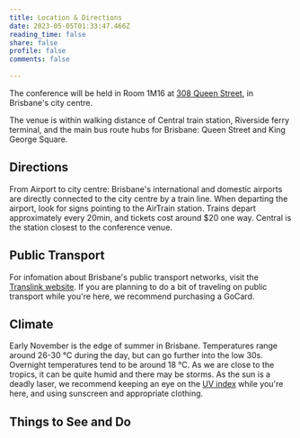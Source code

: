 ```yaml
---
title: Location & Directions
date: 2023-05-05T01:33:47.466Z
reading_time: false
share: false
profile: false
comments: false
 
---
```

The conference will be held in Room 1M16 at [308 Queen Street](https://about.uq.edu.au/campuses-facilities/brisbane-city/308-queen-st), in Brisbane's city centre.

The venue is within walking distance of Central train station, Riverside ferry terminal, and the main bus route hubs for Brisbane: Queen Street and King George Square. 

## Directions

From Airport to city centre: Brisbane's international and domestic airports are directly connected to the city centre by a train line. When departing the airport, look for signs pointing to the AirTrain station. Trains depart approximately every 20min, and tickets cost around $20 one way. Central is the station closest to the conference venue.

## Public Transport

For infomation about Brisbane's public transport networks, visit the [Translink website](https://translink.com.au/). If you are planning to do a bit of traveling on public transport while you're here, we recommend purchasing a GoCard.
  
## Climate

Early November is the edge of summer in Brisbane. Temperatures range around 26-30 °C during the day, but can go further into the low 30s. Overnight temperatures tend to be around 18 °C. As we are close to the tropics, it can be quite humid and there may be storms. 
As the sun is a deadly laser, we recommend keeping an eye on the [UV index](http://www.bom.gov.au/uv/) while you're here, and using sunscreen and appropriate clothing.
  
## Things to See and Do
  

